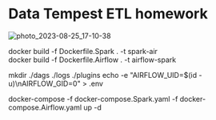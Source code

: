 # Data Tempest ETL homework
![photo_2023-08-25_17-10-38](https://github.com/tiltgod/docker-spark-airflow/assets/22901365/a0a52ddf-d1b4-4709-9210-9e1f867e87b6)

docker build -f Dockerfile.Spark . -t spark-air  
docker build -f Dockerfile.Airflow . -t airflow-spark

mkdir ./dags ./logs ./plugins
echo -e "AIRFLOW_UID=$(id -u)\nAIRFLOW_GID=0" > .env

docker-compose -f docker-compose.Spark.yaml -f docker-compose.Airflow.yaml up -d
